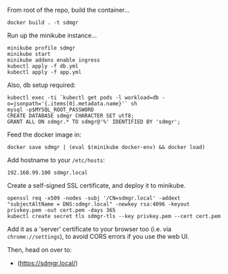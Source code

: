 From root of the repo, build the container...

```
docker build . -t sdmgr
```

Run up the minikube instance...

```
minikube profile sdmgr
minikube start
minikube addons enable ingress
kubectl apply -f db.yml
kubectl apply -f app.yml
```

Also, db setup required:

```
kubectl exec -ti `kubectl get pods -l workload=db -o=jsonpath='{.items[0].metadata.name}'` sh
mysql -p$MYSQL_ROOT_PASSWORD
CREATE DATABASE sdmgr CHARACTER SET utf8;
GRANT ALL ON sdmgr.* TO sdmgr@'%' IDENTIFIED BY 'sdmgr';
```

Feed the docker image in:

```
docker save sdmgr | (eval $(minikube docker-env) && docker load)
```

Add hostname to your `/etc/hosts`:

```
192.168.99.100 sdmgr.local
```

Create a self-signed SSL certificate, and deploy it to minikube.

```
openssl req -x509 -nodes -subj '/CN=sdmgr.local' -addext "subjectAltName = DNS:sdmgr.local" -newkey rsa:4096 -keyout privkey.pem -out cert.pem -days 365
kubectl create secret tls sdmgr-tls --key privkey.pem --cert cert.pem
```

Add it as a 'server' certificate to your browser too (i.e. via `chrome://settings`), to avoid CORS errors if you use the web UI.

Then, head on over to:

* (https://sdmgr.local/)
